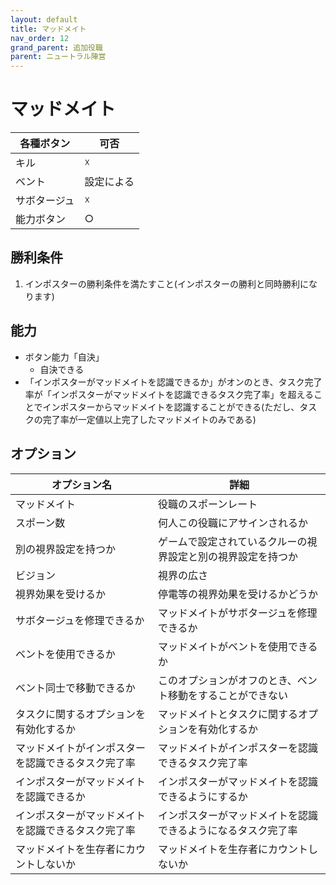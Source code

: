 ```yaml
---
layout: default
title: マッドメイト
nav_order: 12
grand_parent: 追加役職
parent: ニュートラル陣営
---
```


# マッドメイト

|  各種ボタン |  可否  |
| ---- | ---- |
|  キル  | ☓ |
|  ベント  | 設定による |
|  サボタージュ  | ☓ |
|  能力ボタン  | ○ |

## 勝利条件
1. インポスターの勝利条件を満たすこと(インポスターの勝利と同時勝利になります)

## 能力

- ボタン能力「自決」
  - 自決できる
- 「インポスターがマッドメイトを認識できるか」がオンのとき、タスク完了率が「インポスターがマッドメイトを認識できるタスク完了率」を超えることでインポスターからマッドメイトを認識することができる(ただし、タスクの完了率が一定値以上完了したマッドメイトのみである)


## オプション

|  オプション名 |  詳細  |
| ---- | ---- |
|  マッドメイト  | 役職のスポーンレート |
|  スポーン数  | 何人この役職にアサインされるか |
|  別の視界設定を持つか  |  ゲームで設定されているクルーの視界設定と別の視界設定を持つか  |
|  ビジョン  |  視界の広さ  |
|  視界効果を受けるか  |  停電等の視界効果を受けるかどうか  |
| サボタージュを修理できるか | マッドメイトがサボタージュを修理できるか |
|  ベントを使用できるか | マッドメイトがベントを使用できるか |
|  ベント同士で移動できるか  |  このオプションがオフのとき、ベント移動をすることができない  |
|  タスクに関するオプションを有効化するか  |  マッドメイトとタスクに関するオプションを有効化するか  |
|  マッドメイトがインポスターを認識できるタスク完了率  |  マッドメイトがインポスターを認識できるタスク完了率  |
|  インポスターがマッドメイトを認識できるか  |  インポスターがマッドメイトを認識できるようにするか  |
|  インポスターがマッドメイトを認識できるタスク完了率  |  インポスターがマッドメイトを認識できるようになるタスク完了率  |
| マッドメイトを生存者にカウントしないか | マッドメイトを生存者にカウントしないか |
